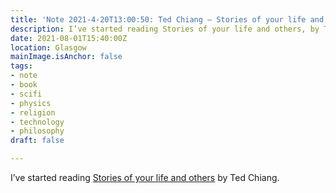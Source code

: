 ```yaml
---
title: 'Note 2021-4-20T13:00:50: Ted Chiang – Stories of your life and others-(copy)'
description: I’ve started reading Stories of your life and others, by Ted Chiang
date: 2021-08-01T15:40:00Z
location: Glasgow
mainImage.isAnchor: false
tags:
- note
- book
- scifi
- physics
- religion
- technology
- philosophy
draft: false

---
```

I’ve started reading [Stories of your life and others](https://uk.bookshop.org/a/4340/9781529039436) by Ted Chiang.